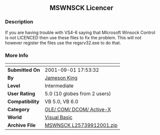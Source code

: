 ﻿<div align="center">

## MSWNSCK  Licencer


</div>

### Description

If you are having trouble with VS4-6 saying that MIcrosoft Winsock Control is not LICENCED then use these files to fix the problem. This will not however register the files use the regsrv32.exe to do that.
 
### More Info
 


<span>             |<span>
---                |---
**Submitted On**   |2001-09-01 17:53:32
**By**             |[Jameson King](https://github.com/Planet-Source-Code/PSCIndex/blob/master/ByAuthor/jameson-king.md)
**Level**          |Intermediate
**User Rating**    |5.0 (10 globes from 2 users)
**Compatibility**  |VB 5\.0, VB 6\.0
**Category**       |[OLE/ COM/ DCOM/ Active\-X](https://github.com/Planet-Source-Code/PSCIndex/blob/master/ByCategory/ole-com-dcom-active-x__1-29.md)
**World**          |[Visual Basic](https://github.com/Planet-Source-Code/PSCIndex/blob/master/ByWorld/visual-basic.md)
**Archive File**   |[MSWNSCK  L25739912001\.zip](https://github.com/Planet-Source-Code/jameson-king-mswnsck-licencer__1-26881/archive/master.zip)








